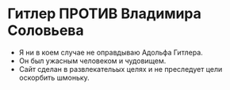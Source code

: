 # Гитлер ПРОТИВ Владимира Соловьева
- Я ни в коем случае не оправдываю Адольфа Гитлера.
- Он был ужасным человеком и чудовищем.
- Сайт сделан в развлекательых целях и не преследует цели оскорбить шмоньку.
